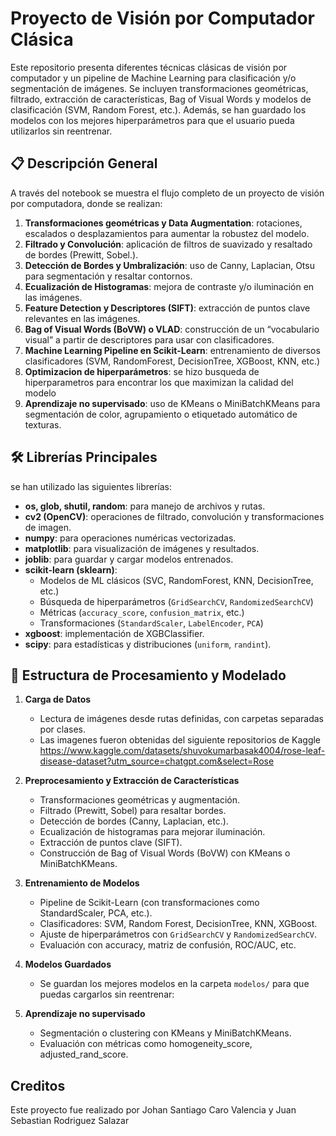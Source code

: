 # Proyecto de Visión por Computador Clásica

Este repositorio presenta diferentes técnicas clásicas de visión por computador y un pipeline de Machine Learning para clasificación y/o segmentación de imágenes. Se incluyen transformaciones geométricas, filtrado, extracción de características, Bag of Visual Words y modelos de clasificación (SVM, Random Forest, etc.). Además, se han guardado los modelos con los mejores hiperparámetros para que el usuario pueda utilizarlos sin reentrenar.

## 📋 Descripción General

A través del notebook se muestra el flujo completo de un proyecto de visión por computadora, donde se realizan:

1. **Transformaciones geométricas y Data Augmentation**: rotaciones, escalados o desplazamientos para aumentar la robustez del modelo.  
2. **Filtrado y Convolución**: aplicación de filtros de suavizado y resaltado de bordes (Prewitt, Sobel.).  
3. **Detección de Bordes y Umbralización**: uso de Canny, Laplacian, Otsu para segmentación y resaltar contornos.  
4. **Ecualización de Histogramas**: mejora de contraste y/o iluminación en las imágenes.  
5. **Feature Detection y Descriptores (SIFT)**: extracción de puntos clave relevantes en las imágenes.  
6. **Bag of Visual Words (BoVW) o VLAD**: construcción de un “vocabulario visual” a partir de descriptores para usar con clasificadores.  
7. **Machine Learning Pipeline en Scikit-Learn**: entrenamiento de diversos clasificadores (SVM, RandomForest, DecisionTree, XGBoost, KNN, etc.)
8. **Optimizacion de hiperparámetros**: se hizo busqueda de hiperparametros para encontrar los que maximizan la calidad del modelo
9. **Aprendizaje no supervisado**: uso de KMeans o MiniBatchKMeans para segmentación de color, agrupamiento o etiquetado automático de texturas.

## 🛠️ Librerías Principales

se han utilizado las siguientes librerías:

- **os, glob, shutil, random**: para manejo de archivos y rutas.  
- **cv2 (OpenCV)**: operaciones de filtrado, convolución y transformaciones de imagen.  
- **numpy**: para operaciones numéricas vectorizadas.  
- **matplotlib**: para visualización de imágenes y resultados.   
- **joblib**: para guardar y cargar modelos entrenados.  
- **scikit-learn (sklearn)**:  
  - Modelos de ML clásicos (SVC, RandomForest, KNN, DecisionTree, etc.)  
  - Búsqueda de hiperparámetros (`GridSearchCV`, `RandomizedSearchCV`)  
  - Métricas (`accuracy_score`, `confusion_matrix`, etc.)  
  - Transformaciones (`StandardScaler`, `LabelEncoder`, `PCA`)  
- **xgboost**: implementación de XGBClassifier.  
- **scipy**: para estadísticas y distribuciones (`uniform`, `randint`).  



## 🚀 Estructura de Procesamiento y Modelado

1. **Carga de Datos**  
   - Lectura de imágenes desde rutas definidas, con carpetas separadas por clases.
   - Las imagenes fueron obtenidas del siguiente repositorios de Kaggle https://www.kaggle.com/datasets/shuvokumarbasak4004/rose-leaf-disease-dataset?utm_source=chatgpt.com&select=Rose

2. **Preprocesamiento y Extracción de Características**  
   - Transformaciones geométricas y augmentación.  
   - Filtrado (Prewitt, Sobel) para resaltar bordes.  
   - Detección de bordes (Canny, Laplacian, etc.).  
   - Ecualización de histogramas para mejorar iluminación.  
   - Extracción de puntos clave (SIFT).  
   - Construcción de Bag of Visual Words (BoVW) con KMeans o MiniBatchKMeans.

3. **Entrenamiento de Modelos**  
   - Pipeline de Scikit-Learn (con transformaciones como StandardScaler, PCA, etc.).  
   - Clasificadores: SVM, Random Forest, DecisionTree, KNN, XGBoost.  
   - Ajuste de hiperparámetros con `GridSearchCV` y `RandomizedSearchCV`.  
   - Evaluación con accuracy, matriz de confusión, ROC/AUC, etc.

4. **Modelos Guardados**  
   - Se guardan los mejores modelos en la carpeta `modelos/` para que puedas cargarlos sin reentrenar:
  

5. **Aprendizaje no supervisado**  
   - Segmentación o clustering con KMeans y MiniBatchKMeans.  
   - Evaluación con métricas como homogeneity_score, adjusted_rand_score.

## Creditos

Este proyecto fue realizado por Johan Santiago Caro Valencia y Juan Sebastian Rodriguez Salazar

